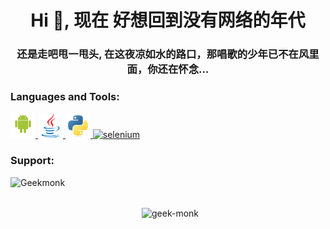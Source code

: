 <h1 align="center">Hi 👋, 现在 好想回到没有网络的年代</h1>
<h3 align="center">还是走吧甩一甩头, 在这夜凉如水的路口，那唱歌的少年已不在风里面，你还在怀念...</h3>


<h3 align="left">Languages and Tools:</h3>
<p align="left"> <a href="https://developer.android.com" target="_blank"> <img src="https://raw.githubusercontent.com/devicons/devicon/master/icons/android/android-original-wordmark.svg" alt="android" width="40" height="40"/> </a> <a href="https://www.java.com" target="_blank"> <img src="https://raw.githubusercontent.com/devicons/devicon/master/icons/java/java-original.svg" alt="java" width="40" height="40"/> </a> <a href="https://www.python.org" target="_blank"> <img src="https://raw.githubusercontent.com/devicons/devicon/master/icons/python/python-original.svg" alt="python" width="40" height="40"/> </a> <a href="https://www.selenium.dev" target="_blank"> <img src="https://raw.githubusercontent.com/detain/svg-logos/780f25886640cef088af994181646db2f6b1a3f8/svg/selenium-logo.svg" alt="selenium" width="40" height="40"/> </a> </p>

<h3 align="left">Support:</h3>
<p><a href="https://www.buymeacoffee.com/Geekmonk"> <img align="left" src="https://cdn.buymeacoffee.com/buttons/v2/default-yellow.png" height="50" width="210" alt="Geekmonk" /></a></p><br><br>

<p><img align="center" src="https://github-readme-stats.vercel.app/api/top-langs?username=geek-monk&show_icons=true&locale=en&layout=compact" alt="geek-monk" /></p>
